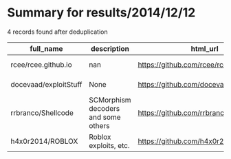 
# Summary for results/2014/12/12
    
4 records found after deduplication

| full_name | description | html_url | matched_list | matched_count | pushed_at | size | stargazers_count | language | forks_count | vul_ids |
|-----------------------|-------------------------------------|------------------------------------------|----------------|-----------------|---------------------------|--------|--------------------|------------|---------------|-----------|
| rcee/rcee.github.io | nan | https://github.com/rcee/rcee.github.io | ['rce'] | 1 | 2014-12-12 00:08:19+00:00 | 436 | 0 | CSS | 0 | [] |
| docevaad/exploitStuff | None | https://github.com/docevaad/exploitStuff | ['exploit'] | 1 | 2014-12-12 05:18:48+00:00 | 132 | 0 | Assembly | 0 | [] |
| rrbranco/Shellcode | SCMorphism decoders and some others | https://github.com/rrbranco/Shellcode | ['shellcode'] | 1 | 2014-12-12 07:55:43+00:00 | 132 | 3 | C | 2 | [] |
| h4x0r2014/ROBLOX | Roblox exploits, etc. | https://github.com/h4x0r2014/ROBLOX | ['exploit'] | 1 | 2014-12-12 20:27:28+00:00 | 0 | 0 | | 0 | [] |
